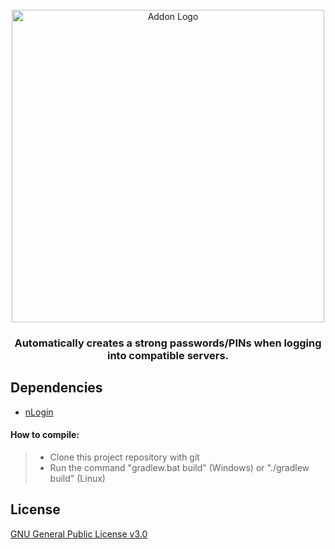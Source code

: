<div id="addon-logo" align="center">
    <br />
    <img src="https://www.nickuc.com/static/assets/img/nlogin.svg" alt="Addon Logo" width="500"/>
    <h3>Automatically creates a strong passwords/PINs when logging into compatible servers.</h3>
</div>

## <a id="dependencies"></a>Dependencies

- [nLogin](https://www.nickuc.com/)

#### How to compile:

>- Clone this project repository with git
>- Run the command "gradlew.bat build" (Windows) or "./gradlew build" (Linux)

## <a id="license"></a>License

[GNU General Public License v3.0](https://github.com/nickuc-com/nLogin-AuthMeAPI/blob/master/LICENSE)
